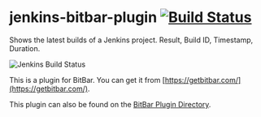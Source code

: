 # jenkins-bitbar-plugin [![Build Status](https://travis-ci.org/tonymai/jenkins-bitbar-plugin.svg?branch=master)](https://travis-ci.org/tonymai/jenkins-bitbar-plugin)
Shows the latest builds of a Jenkins project. Result, Build ID, Timestamp, Duration.

![Jenkins Build Status](https://raw.githubusercontent.com/tonymai/jenkins-bitbar-plugin/master/screenshot.png)

This is a plugin for BitBar. You can get it from [https://getbitbar.com/](https://getbitbar.com/).

This plugin can also be found on the [BitBar Plugin Directory](https://getbitbar.com/plugins/Dev/Jenkins/jenkins-latest-build-status.1m.rb).
